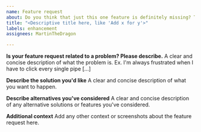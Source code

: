 ```yaml
---
name: Feature request
about: Do you think that just this one feature is definitely missing? Try suggesting it!
title: "<Descriptive title here, like 'Add x for y'>"
labels: enhancement
assignees: MartinTheDragon

---
```


**Is your feature request related to a problem? Please describe.**
A clear and concise description of what the problem is. Ex. I'm always frustrated when I have to click every single pipe [...]

**Describe the solution you'd like**
A clear and concise description of what you want to happen.

**Describe alternatives you've considered**
A clear and concise description of any alternative solutions or features you've considered.

**Additional context**
Add any other context or screenshots about the feature request here.
